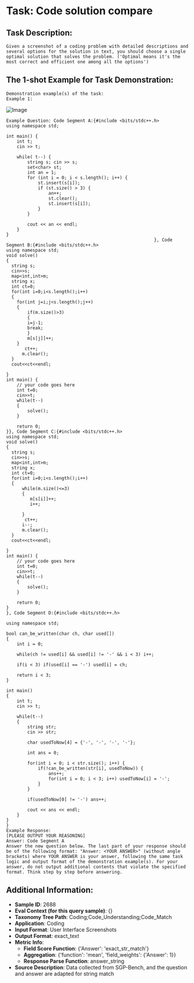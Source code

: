 # Task: Code solution compare

## Task Description:

```
Given a screenshot of a coding problem with detailed descriptions and several options for the solution in text, you should choose a single optimal solution that solves the problem. ('Optimal means it's the most correct and efficient one among all the options')
```

## The 1-shot Example for Task Demonstration:

```
Demonstration example(s) of the task:
Example 1:
```

![Image](1.png)

```
Example Question: Code Segment A:{#include <bits/stdc++.h>
using namespace std;

int main() {
    int t;
    cin >> t;

    while( t--) {
        string s; cin >> s;
        set<char> st;
        int an = 1;
        for (int i = 0; i < s.length(); i++) {
            st.insert(s[i]);
            if (st.size() > 3) {
                an++;
                st.clear();
                st.insert(s[i]);
            }
        }
       
        cout << an << endl;
    }
}
 			  		  	 	 		     				}, Code Segment B:{#include <bits/stdc++.h>
using namespace std;
void solve()
{
  string s;
  cin>>s;
  map<int,int>m;
  string x;
  int ct=0;
  for(int i=0;i<s.length();i++)
  {
    for(int j=i;j<s.length();j++)
    {
        if(m.size()>3)
        {
        i=j-1;
        break;
        }
        m[s[j]]++;
    }
       ct++;
      m.clear();
  }
  cout<<ct<<endl;
    
}
int main() {
	// your code goes here
	int t=0;
	cin>>t;
	while(t--)
	{
	    solve();
	}
	
	return 0;
}}, Code Segment C:{#include <bits/stdc++.h>
using namespace std;
void solve()
{
  string s;
  cin>>s;
  map<int,int>m;
  string x;
  int ct=0;
  for(int i=0;i<s.length();i++)
  {
      while(m.size()<=3)
      {
         m[s[i]]++;
         i++;
        
      }
       ct++;
      i--;
      m.clear();
  }
  cout<<ct<<endl;
    
}
int main() {
	// your code goes here
	int t=0;
	cin>>t;
	while(t--)
	{
	    solve();
	}
	
	return 0;
}
}, Code Segment D:{#include <bits/stdc++.h>

using namespace std;

bool can_be_written(char ch, char used[])
{
	int i = 0;
	
	while(ch != used[i] && used[i] != '-' && i < 3) i++;

	if(i < 3) if(used[i] == '-') used[i] = ch;

	return i < 3;
}

int main()
{
	int t;
	cin >> t;

	while(t--)
	{
		string str;
		cin >> str;

		char usedToNow[4] = {'-', '-', '-', '-'};

		int ans = 0;

		for(int i = 0; i < str.size(); i++) {
			if(!can_be_written(str[i], usedToNow)) {
				ans++;
				for(int i = 0; i < 3; i++) usedToNow[i] = '-';
			}
		}
		
		if(usedToNow[0] != '-') ans++;

		cout << ans << endl;	
	}	
}
}
Example Response:
[PLEASE OUTPUT YOUR REASONING]
Answer: Code Segment A
Answer the new question below. The last part of your response should be of the following format: "Answer: <YOUR ANSWER>" (without angle brackets) where YOUR ANSWER is your answer, following the same task logic and output format of the demonstration example(s). For your answer, do not output additional contents that violate the specified format. Think step by step before answering.
```

## Additional Information:

- **Sample ID**: 2688
- **Eval Context (for this query sample)**: {}
- **Taxonomy Tree Path**: Coding;Code_Understanding;Code_Match
- **Application**: Coding
- **Input Format**: User Interface Screenshots
- **Output Format**: exact_text
- **Metric Info**:
  - **Field Score Function**: {'Answer': 'exact_str_match'}
  - **Aggregation**: {'function': 'mean', 'field_weights': {'Answer': 1}}
  - **Response Parse Function**: answer_string
- **Source Description**: Data collected from SGP-Bench, and the question and answer are adapted for string match
